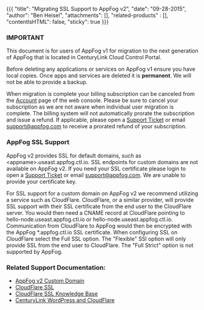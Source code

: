 {{{
  "title": "Migrating SSL Support to AppFog v2",
  "date": "09-28-2015",
  "author": "Ben Heisel",
  "attachments": [],
  "related-products" : [],
  "contentIsHTML": false,
  "sticky": true
}}}

### IMPORTANT

This document is for users of AppFog v1 for migration to the next generation of AppFog that is located in CenturyLink Cloud Control Portal.

Before deleting any applications or services on AppFog v1 ensure you have local copies. Once apps and services are deleted it is **permanent**. We will not be able to provide a backup.

When migration is complete your billing subscription can be canceled from the [Account](https://console.appfog.com/#account) page of the web console. Please be sure to cancel your subscription as we are not aware when individual user migration is complete. The billing system will not automatically prorate the subscription and issue a refund. If applicable, please open a [Support Ticket](https://support.appfog.com/tickets/new) or email support@appfog.com to receive a prorated refund of your subscription.


### AppFog SSL Support

AppFog v2 provides SSL for default domains, such as &lt;appname&gt;.useast.appfog.ctl.io. SSL endpoints for custom domains are not available on AppFog v2. If you need your SSL certificate please login to open a [Support Ticket](https://support.appfog.com) or email support@appfog.com. We are unable to provide your certificate key.

For SSL support for a custom domain on AppFog v2 we recommend utilizing a service such as CloudFlare. CloudFlare, or a similar provider, will provide SSL support with their SSL certificate from the end user to the CloudFlare server. You would then need a CNAME record at CloudFlare pointing to hello-node.useast.appfog.ctl.io or hello-node.useast.appfog.ctl.io. Communication from CloudFlare to AppFog would then be encrypted with the AppFog *.appfog.ctl.io SSL certificate. When configuring SSL on CloudFlare select the Full SSL option. The "Flexible" SSl option will only provide SSL from the end user to CloudFlare. The "Full Strict" option is not supported by AppFog.


### Related Support Documentation:
* [AppFog v2 Custom Domain](../AppFog/setup-custom-domain-for-appfog-app.md)
* [CloudFlare SSL](https://www.cloudflare.com/ssl)
* [CloudFlare SSL Knowledge Base](https://support.cloudflare.com/hc/en-us/categories/200276247)
* [CenturyLink WordPress and CloudFlare](../WordPress/wordpress-cloudflare-SSL-configuration.md)
